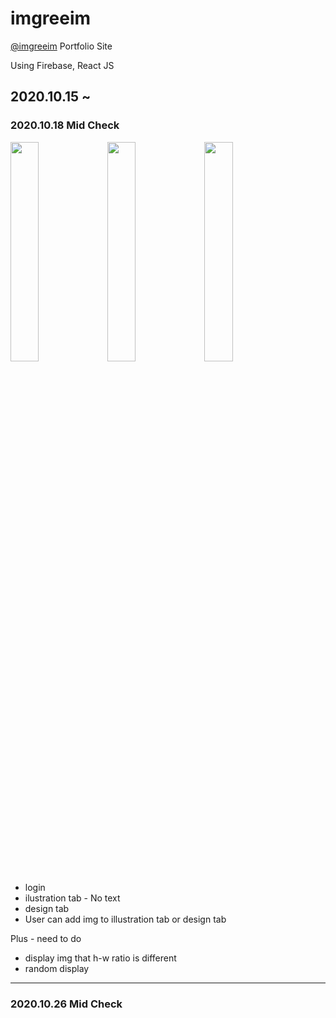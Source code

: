 # imgreeim
 [@imgreeim](https://www.instagram.com/imgreeim/) Portfolio Site
 
 Using Firebase, React JS
 
 2020.10.15 ~
-----------------------------------------------------
### 2020.10.18 Mid Check

<img src="https://user-images.githubusercontent.com/66366941/96470923-c02d6a80-1269-11eb-8a3a-74e441552a77.JPG" width="30%">
<img src="https://user-images.githubusercontent.com/66366941/96470933-c0c60100-1269-11eb-9696-bcda129cda26.JPG" width="30%">
<img src="https://user-images.githubusercontent.com/66366941/96470964-c9b6d280-1269-11eb-9709-dc2b76ec27f6.JPG" width="30%">

- login
- ilustration tab - No text
- design tab
- User can add img to illustration tab or design tab

Plus - need to do

- display img that h-w ratio is different
- random display
-----------------------------------------------------
### 2020.10.26 Mid Check

